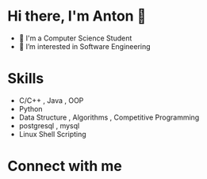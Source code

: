 # Hi there, I'm Anton  👋 

- 🔭 I'm a Computer Science Student
- 👀 I’m interested in Software Engineering 


# Skills

* C/C++ , Java , OOP
* Python
* Data Structure , Algorithms , Competitive Programming
* postgresql , mysql
* Linux Shell Scripting



# Connect with me

